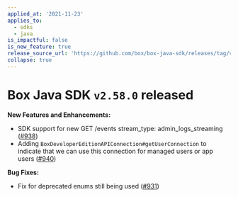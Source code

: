 ```yaml
---
applied_at: '2021-11-23'
applies_to:
  - sdks
  - java
is_impactful: false
is_new_feature: true
release_source_url: 'https://github.com/box/box-java-sdk/releases/tag/v2.58.0'
collapse: true
---
```


# Box Java SDK `v2.58.0` released

**New Features and Enhancements:**

* SDK support for new GET /events stream_type: admin_logs_streaming ([#938][1])
* Adding `BoxDeveloperEditionAPIConnection#getUserConnection` to indicate that we can use this connection for managed users or app users ([#940][2])

**Bug Fixes:**

* Fix for deprecated enums still being used ([#931][3])

[1]: https://github.com/box/box-java-sdk/pull/938

[2]: https://github.com/box/box-java-sdk/pull/940

[3]: https://github.com/box/box-java-sdk/issues/931
